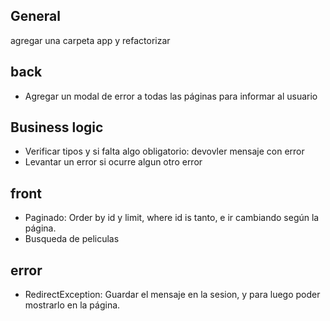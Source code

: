 ## General
agregar una carpeta app y refactorizar

## back
 - Agregar un modal de error a todas las páginas para informar al usuario

## Business logic
 - Verificar tipos y si falta algo obligatorio: devovler mensaje con error
 - Levantar un error si ocurre algun otro error

## front
 - Paginado: Order by id y limit, where id is tanto, e ir cambiando según la página.
 - Busqueda de peliculas

## error
 - RedirectException: Guardar el mensaje en la sesion, y para luego poder mostrarlo en la página.
